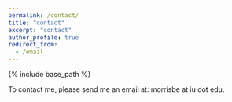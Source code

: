 ```yaml
---
permalink: /contact/
title: "contact"
excerpt: "contact"
author_profile: true
redirect_from:
  - /email
---
```


{% include base_path %}

To contact me, please send me an email at: morrisbe at iu dot edu.